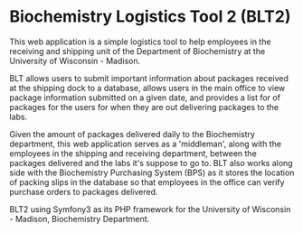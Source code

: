 Biochemistry Logistics Tool 2 (BLT2)
====================================

This web application is a simple logistics tool to help employees in the receiving and shipping unit of the Department of Biochemistry at the University of Wisconsin - Madison.

BLT allows users to submit important information about packages received at the shipping dock to a database, allows users in the main office to view package information submitted on a given date, and provides a list for of packages for the users for when they are out delivering packages to the labs.

Given the amount of packages delivered daily to the Biochemistry department, this web application serves as a 'middleman', along with the employees in the shipping and receiving department, between the packages delivered and the labs it's suppose to go to. BLT also works along side with the Biochemistry Purchasing System (BPS) as it stores the location of packing slips in the database so that employees in the office can verify purchase orders to packages delivered.

BLT2 using Symfony3 as its PHP framework for the University of Wisconsin - Madison, Biochemistry Department.